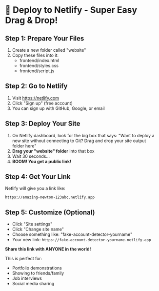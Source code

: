 # 🚀 Deploy to Netlify - Super Easy Drag & Drop!

## Step 1: Prepare Your Files
1. Create a new folder called "website"
2. Copy these files into it:
   - frontend/index.html
   - frontend/styles.css 
   - frontend/script.js

## Step 2: Go to Netlify
1. Visit https://netlify.com
2. Click "Sign up" (free account)
3. You can sign up with GitHub, Google, or email

## Step 3: Deploy Your Site
1. On Netlify dashboard, look for the big box that says:
   "Want to deploy a new site without connecting to Git? Drag and drop your site output folder here"
2. **Drag your "website" folder** into that box
3. Wait 30 seconds...
4. **BOOM! You get a public link!**

## Step 4: Get Your Link
Netlify will give you a link like:
```
https://amazing-newton-123abc.netlify.app
```

## Step 5: Customize (Optional)
- Click "Site settings"
- Click "Change site name" 
- Choose something like: "fake-account-detector-yourname"
- Your new link: `https://fake-account-detector-yourname.netlify.app`

**Share this link with ANYONE in the world!**

This is perfect for:
- Portfolio demonstrations
- Showing to friends/family
- Job interviews
- Social media sharing


